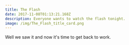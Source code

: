 ```yaml
---
title: The Flash
date: 2017-11-08T01:13:21.168Z
description: Everyone wants to watch the flash tonight.
image: /img/The_Flash_title_card.png
---
```

Well we saw it and now it's time to get back to work.
